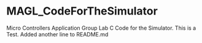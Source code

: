 # MAGL_CodeForTheSimulator
Micro Controllers Application Group Lab C Code for the Simulator.
This is a Test.
Added another line to README.md
